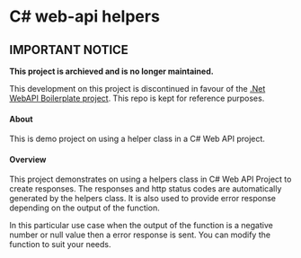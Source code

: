 # C# web-api helpers

## IMPORTANT NOTICE

**This project is archieved and is no longer maintained.**

This development on this project is discontinued in favour of the [.Net WebAPI Boilerplate project](https://github.com/kolappannathan/dotnet-core-web-api-boilerplate). This repo is kept for reference purposes.

#### About
This is demo project on using a helper class in a C# Web API project.

#### Overview
This project demonstrates on using a helpers class in C# Web API Project to create responses. The responses and http status codes are automatically generated by the helpers class. It is also used to provide error response depending on the output of the function.

In this particular use case when the output of the function is a negative number or null value then a error response is sent. You can modify the function to suit your needs.
